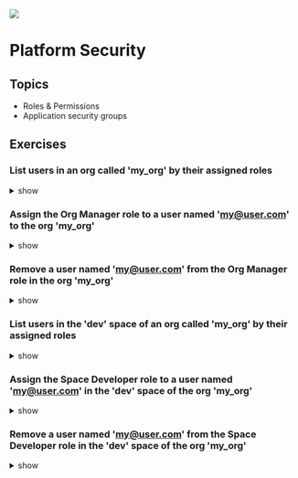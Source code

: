 ![](https://ga4gh.datainsights.cloud/api?repo=CFCD-exercises/platform_security&empty)
# Platform Security

## Topics

- Roles & Permissions
- Application security groups

## Exercises

### List users in an org called 'my_org' by their assigned roles

<details><summary>show</summary>
<p>

```bash
cf org-users my_org
```

</p>
</details>

### Assign the Org Manager role to a user named 'my@user.com' to the org 'my_org'

<details><summary>show</summary>
<p>

```bash
cf set-org-role 'my@user.com' my_org OrgManager
```

</p>
</details>

### Remove a user named 'my@user.com' from the Org Manager role in the org 'my_org'

<details><summary>show</summary>
<p>

```bash
cf unset-org-role 'my@user.com' my_org OrgManager
```

</p>
</details>

### List users in the 'dev' space of an org called 'my_org' by their assigned roles

<details><summary>show</summary>
<p>

```bash
cf space-users my_org dev
```

</p>
</details>

### Assign the Space Developer role to a user named 'my@user.com' in the 'dev' space of the org 'my_org'

<details><summary>show</summary>
<p>

```bash
cf set-space-role 'my@user.com' my_org dev SpaceDeveloper
```

</p>
</details>

### Remove a user named 'my@user.com' from the Space Developer role in the 'dev' space of the org 'my_org'

<details><summary>show</summary>
<p>

```bash
cf unset-space-role 'my@user.com' my_org dev SpaceDeveloper
```

</p>
</details>
